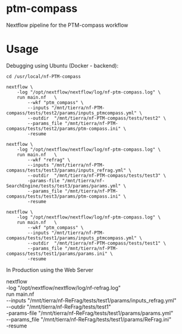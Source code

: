 # ptm-compass
Nextflow pipeline for the PTM-compass workflow


# Usage

Debugging using Ubuntu (Docker - backend):
```
cd /usr/local/nf-PTM-compass

nextflow \
    -log "/opt/nextflow/nextflow/log/nf-ptm-compass.log" \
    run main.nf   \
        --wkf "ptm_compass" \
        --inputs "/mnt/tierra/nf-PTM-compass/tests/test2/params/inputs_ptmcompass.yml" \
        --outdir  "/mnt/tierra/nf-PTM-compass/tests/test2" \
        --params_file "/mnt/tierra/nf-PTM-compass/tests/test2/params/ptm-compass.ini" \
        -resume

nextflow \
    -log "/opt/nextflow/nextflow/log/nf-ptm-compass.log" \
    run main.nf   \
        --wkf "refrag" \
        --inputs "/mnt/tierra/nf-PTM-compass/tests/test3/params/inputs_refrag.yml" \
        --outdir  "/mnt/tierra/nf-PTM-compass/tests/test3" \
        -params-file "/mnt/tierra/nf-SearchEngine/tests/test3/params/params.yml" \
        --params_file "/mnt/tierra/nf-PTM-compass/tests/test3/params/ptm-compass.ini" \
        -resume

nextflow \
    -log "/opt/nextflow/nextflow/log/nf-ptm-compass.log" \
    run main.nf   \
        --wkf "ptm_compass" \
        --inputs "/mnt/tierra/nf-PTM-compass/tests/test1/params/inputs_ptmcompass.yml" \
        --outdir  "/mnt/tierra/nf-PTM-compass/tests/test1" \
        --params_file "/mnt/tierra/nf-PTM-compass/tests/test1/params/params.ini" \
        -resume

```

In Production using the Web Server


nextflow \
    -log "/opt/nextflow/nextflow/log/nf-refrag.log" \
    run main.nf   \
        --inputs "/mnt/tierra/nf-ReFrag/tests/test1/params/inputs_refrag.yml" \
        --outdir  "/mnt/tierra/nf-ReFrag/tests/test1" \
        -params-file "/mnt/tierra/nf-ReFrag/tests/test1/params/params.yml" \
        --params_file "/mnt/tierra/nf-ReFrag/tests/test1/params/ReFrag.ini" \
        -resume


<!--

# iSanXoT workflow for PTMs

Hola, usa la Z que sale de qfq2qfqall, o sea q2all, que es simplemente Zq, para la comparativa.

Es mucho más sencillo que eso. Yo lo definiría así:
-workflow normal: 
scan2pdm           (scan a peptidoforma) 
pdm2pgm           (agrupamiento de pdm para evitar dilución) sin varianza, solo agrupar
pgm2p                  (cambios en peptidoformas dentro de cada peptido) 
p2qf                       (digestión parcial) 
qf2q                       (cambios zonales) 
q2all                      (cambios de proteínas)

-integraciones “extra” (no sé por qué se hacen de rutina, se pierde mucho tiempo, yo sólo las haría si hicieran falta en un momento dado):

pgm2pgmq         (serviría para ver directamente cambios sin etapas intermedias) 
pgm2pgmqf       (no le veo ninguna utilidad)
p2pq                      (peptido a proteína, sin pasar por qf… ) 

y aquí echo en falta pdm2pdmq, que es lo que haríamos con el wf antiguo, y vendría bien para comparar.

 -->
